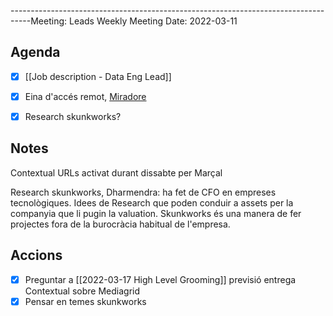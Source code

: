 -----------------------------------------------------------------------------------Meeting: Leads Weekly Meeting
Date: 2022-03-11

## Agenda
- [x] [[Job description - Data Eng Lead]]
- [x] Eina d'accés remot, [Miradore](https://www.miradore.com/)
- [x] Research skunkworks?


## Notes
Contextual URLs activat durant dissabte per Marçal

Research skunkworks, Dharmendra: ha fet de CFO en empreses tecnològiques. Idees de Research que poden conduir a assets per la companyia que li pugin la valuation. Skunkworks és una manera de fer projectes fora de la burocràcia habitual de l'empresa.

## Accions
- [x] Preguntar a [[2022-03-17 High Level Grooming]] previsió entrega Contextual sobre Mediagrid
- [x] Pensar en temes skunkworks